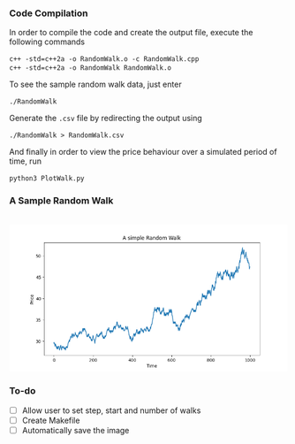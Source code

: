 ### Code Compilation

In order to compile the code and create the output file, execute the following commands

```
c++ -std=c++2a -o RandomWalk.o -c RandomWalk.cpp
c++ -std=c++2a -o RandomWalk RandomWalk.o
```
To see the sample random walk data, just enter
```
./RandomWalk
```
Generate the `.csv` file by redirecting the output using
```
./RandomWalk > RandomWalk.csv
```
And finally in order to view the price behaviour over a simulated period of time, run
```
python3 PlotWalk.py
```
### A Sample Random Walk
<br>
<img src="examples/SampleWalk.png" /> 

### To-do
- [ ] Allow user to set step, start and number of walks
- [ ] Create Makefile
- [ ] Automatically save the image
